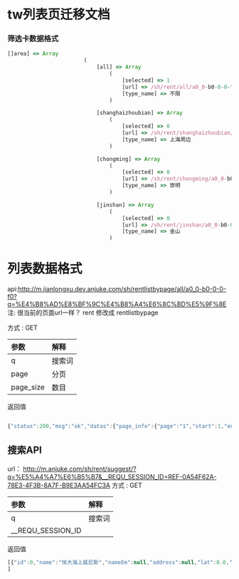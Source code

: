 # tw列表页迁移文档

### 筛选卡数据格式

```javascript
[]area] => Array
                        (
                            [all] => Array
                                (
                                    [selected] => 1
                                    [url] => /sh/rent/all/a0_0-b0-0-0-f0
                                    [type_name] => 不限
                                )

                            [shanghaizhoubian] => Array
                                (
                                    [selected] => 0
                                    [url] => /sh/rent/shanghaizhoubian/a0_0-b0-0-0-f0
                                    [type_name] => 上海周边
                                )

                            [chongming] => Array
                                (
                                    [selected] => 0
                                    [url] => /sh/rent/chongming/a0_0-b0-0-0-f0
                                    [type_name] => 崇明
                                )

                            [jinshan] => Array
                                (
                                    [selected] => 0
                                    [url] => /sh/rent/jinshan/a0_0-b0-0-0-f0
                                    [type_name] => 金山
                                )
```

# 列表数据格式
 api:http://m.jianlongxu.dev.anjuke.com/sh/rentlistbypage/all/a0_0-b0-0-0-f0?q=%E4%B8%AD%E8%BF%9C%E4%B8%A4%E6%8C%BD%E5%9F%8E
注: 很当前的页面url一样？ rent 修改成 rentlistbypage

方式 : GET

| 参数 |解释  | 
|:----|:--| 
|  q   | 搜索词 |
|page| 分页|
|page_size|数目|

返回值

```javascript

{"status":200,"msg":"ok","datas":{"page_info":{"page":"1","start":1,"end":20,"total":20},"list_info":{"F411":{"comm_name":"\u597d\u76d8\u6d4b\u8bd5\u5c0f\u533a","type_name":"\u4e0a\u6d77\u5e02","room_num":"2","hall_num":"1","price":"2000","img":"http:\/\/pic3.58cdn.com.cn\/p1\/big\/n_t01c70a5e525da80088f2e_240_180.jpg","rent_type_name":"\u5408\u79df"},"F8841":{"comm_name":"\u597d\u76d8\u6d4b\u8bd5\u5c0f\u533a","type_name":"\u4e0a\u6d77\u5e02","room_num":"2","hall_num":"1","price":"1000","img":"","rent_type_name":"\u6574\u79df"},"F6401":{"comm_name":"\u6c34\u6e05\u5e74\u534e","type_name":"\u4e0a\u6d77\u5e02","room_num":"1","hall_num":"1","price":"1500","img":"http:\/\/pic3.58cdn.com.cn\/p1\/big\/n_t0e46ef500ae5b80077c21_240_180.jpg","rent_type_name":"\u5408\u79df"}}}}
```

## 搜索API


url： http://m.anjuke.com/sh/rent/suggest/?q=%E5%A4%A7%E6%B5%B7&__REQU_SESSION_ID=REF-0A54F62A-78E3-4F3B-8A7F-B9E3AA54FC3A
方式 : GET

| 参数 |解释  | 
|:----|:--| 
|  q   | 搜索词 |
|__REQU_SESSION_ID     |

返回值
```javascript
[{"id":0,"name":"恒大海上威尼斯","nameEm":null,"address":null,"lat":0.0,"lng":0.0,"other_name":null}]
]
```
